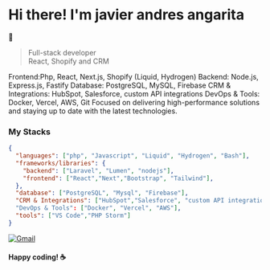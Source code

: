 

# Hi there! I'm javier andres angarita
 👋





> Full-stack developer  <br />
> React, Shopify and CRM

Frontend:Php, React, Next.js, Shopify (Liquid, Hydrogen)
Backend: Node.js, Express.js, Fastify
Database: PostgreSQL, MySQL, Firebase
CRM & Integrations: HubSpot, Salesforce, custom API integrations
DevOps & Tools: Docker, Vercel, AWS, Git
Focused on delivering high-performance solutions and staying up to date with the latest technologies.

### My Stacks

```json
{
  "languages": ["php", "Javascript", "Liquid", "Hydrogen", "Bash"],
  "frameworks/libraries": {
    "backend": ["Laravel", "Lumen", "nodejs"],
    "frontend": ["React","Next","Bootstrap", "Tailwind"], 
  },
  "database": ["PostgreSQL", "Mysql", "Firebase"],
  "CRM & Integrations": ["HubSpot","Salesforce", "custom API integrations"]
  "DevOps & Tools": ["Docker", "Vercel", "AWS"],
  "tools": ["VS Code","PHP Storm"]
}
```

[![Gmail](https://img.shields.io/badge/%20-Send%20Mail-black?color=222244&labelColor=000000&logo=gmail&logoColor=f5f7fe)](mailto:mahmudrafid02@gmail.com?subject=From%20GitHub&&body=Hi,%20there.%20Found%20you%20on%20GitHub!%20Let's%20talk%20about...)

#### Happy coding! :coffee:
